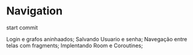 # Navigation
start commit

Login e grafos aninhaados;
Salvando Usuario e senha;
Navegação entre telas com fragments;
Implentando Room e Coroutines;
